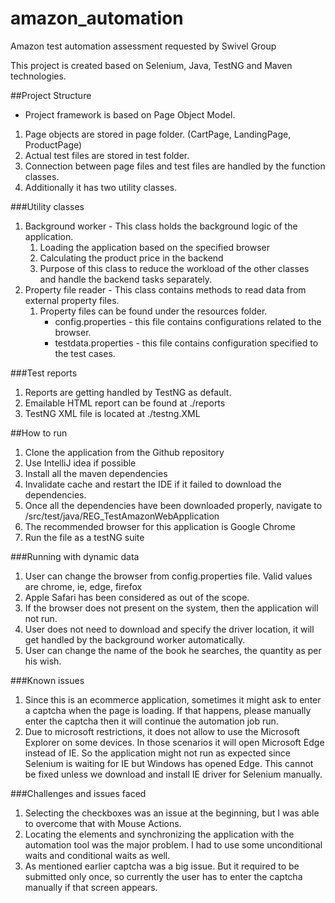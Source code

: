 # amazon_automation
Amazon test automation assessment requested by Swivel Group

This project is created based on Selenium, Java, TestNG and Maven technologies.

##Project Structure
* Project framework is based on Page Object Model.
1. Page objects are stored in page folder. (CartPage, LandingPage, ProductPage)
2. Actual test files are stored in test folder.
3. Connection between page files and test files are handled by the function classes.
4. Additionally it has two utility classes.

###Utility classes
1. Background worker - This class holds the background logic of the application. 
   1. Loading the application based on the specified browser
   2. Calculating the product price in the backend
   3. Purpose of this class to reduce the workload of the other classes and handle the backend tasks separately.
2. Property file reader - This class contains methods to read data from external property files.
   1. Property files can be found under the resources folder.
      * config.properties - this file contains configurations related to the browser.
      * testdata.properties - this file contains configuration specified to the test cases.

###Test reports
1. Reports are getting handled by TestNG as default.
2. Emailable HTML report can be found at ./reports 
3. TestNG XML file is located at ./testng.XML


##How to run
1. Clone the application from the Github repository
2. Use IntelliJ idea if possible
3. Install all the maven dependencies
4. Invalidate cache and restart the IDE if it failed to download the dependencies.
5. Once all the dependencies have been downloaded properly, navigate to  /src/test/java/REG_TestAmazonWebApplication
6. The recommended browser for this application is Google Chrome
7. Run the file as a testNG suite

###Running with dynamic data
1. User can change the browser from config.properties file. Valid values are chrome, ie, edge, firefox
2. Apple Safari has been considered as out of the scope.
3. If the browser does not present on the system, then the application will not run.
4. User does not need to download and specify the driver location, it will get handled by the background worker automatically.
5. User can change the name of the book he searches, the quantity as per his wish. 

###Known issues
1. Since this is an ecommerce application, sometimes it might ask to enter a captcha when the page is loading. If that happens, please manually enter the captcha then it will continue the automation job run.
2. Due to microsoft restrictions, it does not allow to use the Microsoft Explorer on some devices. In those scenarios it will open Microsoft Edge instead of IE. So the application might not run as expected since Selenium is waiting for IE but Windows has opened Edge. This cannot be fixed unless we download and install IE driver for Selenium manually. 

###Challenges and issues faced
1. Selecting the checkboxes was an issue at the beginning, but I was able to overcome that with Mouse Actions.
2. Locating the elements and synchronizing the application with the automation tool was the major problem. I had to use some unconditional waits and conditional waits as well.
3. As mentioned earlier captcha was a big issue. But it required to be submitted only once, so currently the user has to enter the captcha manually if that screen appears.
